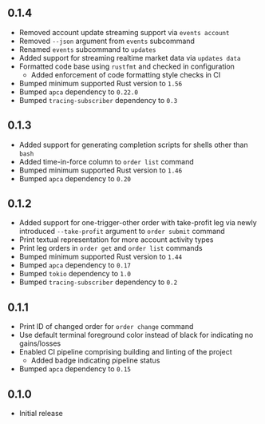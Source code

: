 0.1.4
-----
- Removed account update streaming support via `events account`
- Removed `--json` argument from `events` subcommand
- Renamed `events` subcommand to `updates`
- Added support for streaming realtime market data via `updates data`
- Formatted code base using `rustfmt` and checked in configuration
  - Added enforcement of code formatting style checks in CI
- Bumped minimum supported Rust version to `1.56`
- Bumped `apca` dependency to `0.22.0`
- Bumped `tracing-subscriber` dependency to `0.3`


0.1.3
-----
- Added support for generating completion scripts for shells other than
  `bash`
- Added time-in-force column to `order list` command
- Bumped minimum supported Rust version to `1.46`
- Bumped `apca` dependency to `0.20`


0.1.2
-----
- Added support for one-trigger-other order with take-profit leg via
  newly introduced `--take-profit` argument to `order submit` command
- Print textual representation for more account activity types
- Print leg orders in `order get` and `order list` commands
- Bumped minimum supported Rust version to `1.44`
- Bumped `apca` dependency to `0.17`
- Bumped `tokio` dependency to `1.0`
- Bumped `tracing-subscriber` dependency to `0.2`


0.1.1
-----
- Print ID of changed order for `order change` command
- Use default terminal foreground color instead of black for indicating
  no gains/losses
- Enabled CI pipeline comprising building and linting of the project
  - Added badge indicating pipeline status
- Bumped `apca` dependency to `0.15`


0.1.0
-----
- Initial release

